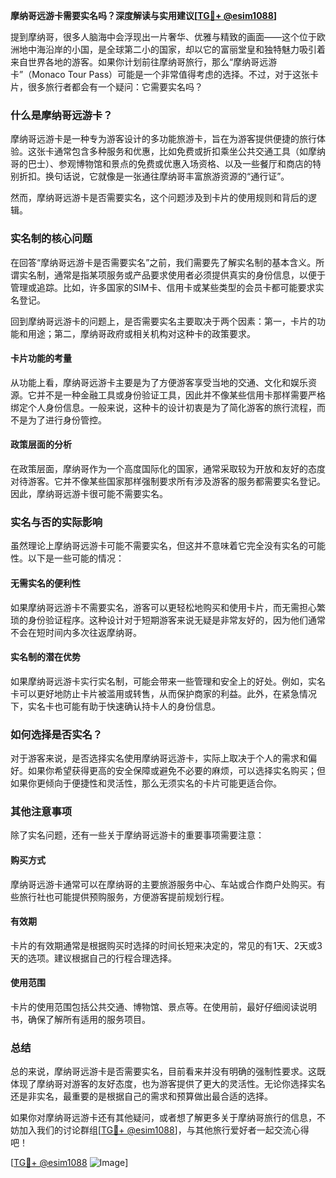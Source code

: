 **摩纳哥远游卡需要实名吗？深度解读与实用建议[[TG💪+ @esim1088](https://t.me/s/esim1088)]**

提到摩纳哥，很多人脑海中会浮现出一片奢华、优雅与精致的画面——这个位于欧洲地中海沿岸的小国，是全球第二小的国家，却以它的富丽堂皇和独特魅力吸引着来自世界各地的游客。如果你计划前往摩纳哥旅行，那么“摩纳哥远游卡”（Monaco Tour Pass）可能是一个非常值得考虑的选择。不过，对于这张卡片，很多旅行者都会有一个疑问：它需要实名吗？

### **什么是摩纳哥远游卡？**

摩纳哥远游卡是一种专为游客设计的多功能旅游卡，旨在为游客提供便捷的旅行体验。这张卡通常包含多种服务和优惠，比如免费或折扣乘坐公共交通工具（如摩纳哥的巴士）、参观博物馆和景点的免费或优惠入场资格、以及一些餐厅和商店的特别折扣。换句话说，它就像是一张通往摩纳哥丰富旅游资源的“通行证”。

然而，摩纳哥远游卡是否需要实名，这个问题涉及到卡片的使用规则和背后的逻辑。

### **实名制的核心问题**

在回答“摩纳哥远游卡是否需要实名”之前，我们需要先了解实名制的基本含义。所谓实名制，通常是指某项服务或产品要求使用者必须提供真实的身份信息，以便于管理或追踪。比如，许多国家的SIM卡、信用卡或某些类型的会员卡都可能要求实名登记。

回到摩纳哥远游卡的问题上，是否需要实名主要取决于两个因素：第一，卡片的功能和用途；第二，摩纳哥政府或相关机构对这种卡的政策要求。

#### **卡片功能的考量**
从功能上看，摩纳哥远游卡主要是为了方便游客享受当地的交通、文化和娱乐资源。它并不是一种金融工具或身份验证工具，因此并不像某些信用卡那样需要严格绑定个人身份信息。一般来说，这种卡的设计初衷是为了简化游客的旅行流程，而不是为了进行身份管控。

#### **政策层面的分析**
在政策层面，摩纳哥作为一个高度国际化的国家，通常采取较为开放和友好的态度对待游客。它并不像某些国家那样强制要求所有涉及游客的服务都需要实名登记。因此，摩纳哥远游卡很可能不需要实名。

### **实名与否的实际影响**

虽然理论上摩纳哥远游卡可能不需要实名，但这并不意味着它完全没有实名的可能性。以下是一些可能的情况：

#### **无需实名的便利性**
如果摩纳哥远游卡不需要实名，游客可以更轻松地购买和使用卡片，而无需担心繁琐的身份验证程序。这种设计对于短期游客来说无疑是非常友好的，因为他们通常不会在短时间内多次往返摩纳哥。

#### **实名制的潜在优势**
如果摩纳哥远游卡实行实名制，可能会带来一些管理和安全上的好处。例如，实名卡可以更好地防止卡片被滥用或转售，从而保护商家的利益。此外，在紧急情况下，实名卡也可能有助于快速确认持卡人的身份信息。

### **如何选择是否实名？**

对于游客来说，是否选择实名使用摩纳哥远游卡，实际上取决于个人的需求和偏好。如果你希望获得更高的安全保障或避免不必要的麻烦，可以选择实名购买；但如果你更倾向于便捷性和灵活性，那么无须实名的卡片可能更适合你。

### **其他注意事项**

除了实名问题，还有一些关于摩纳哥远游卡的重要事项需要注意：

#### **购买方式**
摩纳哥远游卡通常可以在摩纳哥的主要旅游服务中心、车站或合作商户处购买。有些旅行社也可能提供预购服务，方便游客提前规划行程。

#### **有效期**
卡片的有效期通常是根据购买时选择的时间长短来决定的，常见的有1天、2天或3天的选项。建议根据自己的行程合理选择。

#### **使用范围**
卡片的使用范围包括公共交通、博物馆、景点等。在使用前，最好仔细阅读说明书，确保了解所有适用的服务项目。

### **总结**

总的来说，摩纳哥远游卡是否需要实名，目前看来并没有明确的强制性要求。这既体现了摩纳哥对游客的友好态度，也为游客提供了更大的灵活性。无论你选择实名还是非实名，最重要的是根据自己的需求和预算做出最合适的选择。

如果你对摩纳哥远游卡还有其他疑问，或者想了解更多关于摩纳哥旅行的信息，不妨加入我们的讨论群组[[TG💪+ @esim1088](https://t.me/s/esim1088)]，与其他旅行爱好者一起交流心得吧！

[[TG💪+ @esim1088](https://t.me/s/esim1088) ![Image](https://i.postimg.cc/4NQfJmqS/Snipaste-2025-05-13-00-14-12.png)]